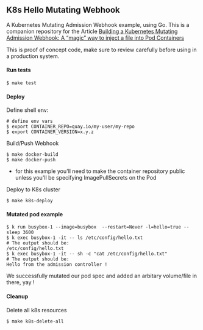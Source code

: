 ## K8s Hello Mutating Webhook
A Kubernetes Mutating Admission Webhook example, using Go.
This is a companion repository for the Article [Building a Kubernetes Mutating Admission Webhook: A “magic” way to inject a file into Pod Containers](https://medium.com/@didil/building-a-kubernetes-mutating-admission-webhook-7e48729523ed)

This is proof of concept code, make sure to review carefully before using in a production system.

#### Run tests
```
$ make test
```

#### Deploy
Define shell env:
```
# define env vars
$ export CONTAINER_REPO=quay.io/my-user/my-repo
$ export CONTAINER_VERSION=x.y.z
```

Build/Push Webhook 
```
$ make docker-build
$ make docker-push
```
* for this example you'll need to make the container repository public unless you'll be specifying ImagePullSecrets on the Pod

Deploy to K8s cluster
```
$ make k8s-deploy
```

#### Mutated pod example
```
$ k run busybox-1 --image=busybox  --restart=Never -l=hello=true -- sleep 3600
$ k exec busybox-1 -it -- ls /etc/config/hello.txt
# The output should be:
/etc/config/hello.txt
$ k exec busybox-1 -it -- sh -c "cat /etc/config/hello.txt"
# The output should be:
Hello from the admission controller !
```
We successfully mutated our pod spec and added an arbitary volume/file in there, yay !

#### Cleanup
Delete all k8s resources
```
$ make k8s-delete-all
```


